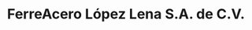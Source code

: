 ---
title: "FerreAcero López Lena S.A. de C.V."
url: /salina-cruz/ferreacero-lopez-lena-s-a-de-c-v-heroes-de-la-marina/
shop: hardware
---